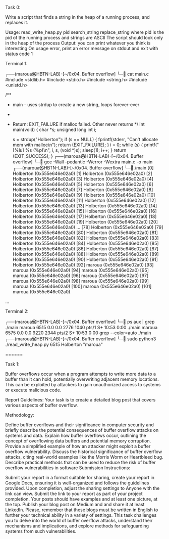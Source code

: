 Task 0:

Write a script that finds a string in the heap of a running process, and replaces it.

Usage: read_write_heap.py pid search_string replace_string
where pid is the pid of the running process
and strings are ASCII
The script should look only in the heap of the process
Output: you can print whatever you think is interesting
On usage error, print an error message on stdout and exit with status code 1

Terminal 1:

┌──(maroua㉿HBTN-LAB)-[~/0x04. Buffer overflow]
└─🏴 cat main.c 
#include <stdlib.h>
#include <stdio.h>
#include <string.h>
#include <unistd.h>

/**
 * main - uses strdup to create a new string, loops forever-ever
 *
 * Return: EXIT_FAILURE if malloc failed. Other never returns
 */
int main(void)
{
    char *s;
    unsigned long int i;

    s = strdup("Holberton");
    if (s == NULL)
    {
        fprintf(stderr, "Can't allocate mem with malloc\n");
        return (EXIT_FAILURE);
    }
    i = 0;
    while (s)
    {
        printf("[%lu] %s (%p)\n", i, s, (void *)s);
        sleep(1);
        i++;
    }
    return (EXIT_SUCCESS);
}
┌──(maroua㉿HBTN-LAB)-[~/0x04. Buffer overflow]
└─🏴 gcc -Wall -pedantic -Werror -Wextra main.c -o main
┌──(maroua㉿HBTN-LAB)-[~/0x04. Buffer overflow]
└─🏴./main
[0] Holberton (0x555e646e02a0)
[1] Holberton (0x555e646e02a0)
[2] Holberton (0x555e646e02a0)
[3] Holberton (0x555e646e02a0)
[4] Holberton (0x555e646e02a0)
[5] Holberton (0x555e646e02a0)
[6] Holberton (0x555e646e02a0)
[7] Holberton (0x555e646e02a0)
[8] Holberton (0x555e646e02a0)
[9] Holberton (0x555e646e02a0)
[10] Holberton (0x555e646e02a0)
[11] Holberton (0x555e646e02a0)
[12] Holberton (0x555e646e02a0)
[13] Holberton (0x555e646e02a0)
[14] Holberton (0x555e646e02a0)
[15] Holberton (0x555e646e02a0)
[16] Holberton (0x555e646e02a0)
[17] Holberton (0x555e646e02a0)
[18] Holberton (0x555e646e02a0)
[19] Holberton (0x555e646e02a0)
[20] Holberton (0x555e646e02a0)
...
[78] Holberton (0x555e646e02a0)
[79] Holberton (0x555e646e02a0)
[80] Holberton (0x555e646e02a0)
[81] Holberton (0x555e646e02a0)
[82] Holberton (0x555e646e02a0)
[83] Holberton (0x555e646e02a0)
[84] Holberton (0x555e646e02a0)
[85] Holberton (0x555e646e02a0)
[86] Holberton (0x555e646e02a0)
[87] Holberton (0x555e646e02a0)
[88] Holberton (0x555e646e02a0)
[89] Holberton (0x555e646e02a0)
[90] Holberton (0x555e646e02a0)
[91] Holberton (0x555e646e02a0)
[92] maroua (0x555e646e02a0)
[93] maroua (0x555e646e02a0)
[94] maroua (0x555e646e02a0)
[95] maroua (0x555e646e02a0)
[96] maroua (0x555e646e02a0)
[97] maroua (0x555e646e02a0)
[98] maroua (0x555e646e02a0)
[99] maroua (0x555e646e02a0)
[100] maroua (0x555e646e02a0)
[101] maroua (0x555e646e02a0)

...

Terminal 2:

┌──(maroua㉿HBTN-LAB)-[~/0x04. Buffer overflow]
└─🏴 ps aux | grep ./main
maroua    6515 0.0  0.0   2776  1040 pts/1    S+   10:53   0:00 ./main
maroua    6575   0.0  0.0   9220  2344 pts/2    S+   10:53   0:00 grep --color=auto ./main
┌──(maroua㉿HBTN-LAB)-[~/0x04. Buffer overflow]
└─🏴 sudo python3 ./read_write_heap.py 6515 Holberton "maroua"

======

Task 1:

Buffer overflows occur when a program attempts to write more data to a buffer than it can hold, potentially overwriting adjacent memory locations. This can be exploited by attackers to gain unauthorized access to systems or execute malicious code.

Report Guidelines:
Your task is to create a detailed blog post that covers various aspects of buffer overflow.

Methodology:

Define buffer overflows and their significance in computer security and briefly describe the potential consequences of buffer overflow attacks on systems and data.
Explain how buffer overflows occur, outlining the concept of overflowing data buffers and potential memory corruption.
Provide a simplified example of how an attacker might exploit a buffer overflow vulnerability.
Discuss the historical significance of buffer overflow attacks, citing real-world examples like the Morris Worm or Heartbleed bug.
Describe practical methods that can be used to reduce the risk of buffer overflow vulnerabilities in software
Submission Instructions:

Submit your report in a format suitable for sharing, create your report in Google Docs, ensuring it is well-organized and follows the guidelines provided.
Upon completion, adjust the sharing settings to Anyone with the link can view.
Submit the link to your report as part of your project completion.
Your posts should have examples and at least one picture, at the top. Publish your blog post on Medium and and share it at least LinkedIn.
Please, remember that these blogs must be written in English to further your technical ability in a variety of settings.
This task challenges you to delve into the world of buffer overflow attacks, understand their mechanisms and implications, and explore methods for safeguarding systems from such vulnerabilities.
